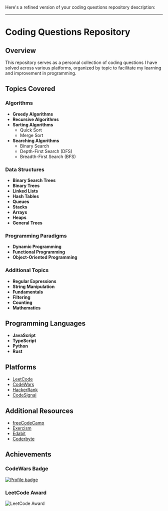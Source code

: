 Here's a refined version of your coding questions repository description:

---

# Coding Questions Repository

## Overview

This repository serves as a personal collection of coding questions I have solved across various platforms, organized by topic to facilitate my learning and improvement in programming.

## Topics Covered

### Algorithms

- **Greedy Algorithms**
- **Recursive Algorithms**
- **Sorting Algorithms**
  - Quick Sort
  - Merge Sort
- **Searching Algorithms**
  - Binary Search
  - Depth-First Search (DFS)
  - Breadth-First Search (BFS)

### Data Structures

- **Binary Search Trees**
- **Binary Trees**
- **Linked Lists**
- **Hash Tables**
- **Queues**
- **Stacks**
- **Arrays**
- **Heaps**
- **General Trees**

### Programming Paradigms

- **Dynamic Programming**
- **Functional Programming**
- **Object-Oriented Programming**

### Additional Topics

- **Regular Expressions**
- **String Manipulation**
- **Fundamentals**
- **Filtering**
- **Counting**
- **Mathematics**

## Programming Languages

- **JavaScript**
- **TypeScript**
- **Python**
- **Rust**

## Platforms

- [LeetCode](https://leetcode.com/selimbiber/)
- [CodeWars](https://www.codewars.com/users/selimbiber)
- [HackerRank](https://www.hackerrank.com/profile/selim_biber)
- [CodeSignal](https://app.codesignal.com/profile/selimbiber)

## Additional Resources

- [freeCodeCamp](https://www.freecodecamp.org/learn)
- [Exercism](https://exercism.org)
- [Edabit](https://edabit.com/challenges)
- [Coderbyte](https://coderbyte.com/challenges)

## Achievements

### CodeWars Badge

[![Profile badge](https://www.codewars.com/users/selimbiber/badges/large)](https://www.codewars.com/users/selimbiber)

### LeetCode Award

![LeetCode Award](https://github.com/selimbiber/CodingQuestions/assets/117529414/47d98237-e684-4c0e-8953-26488836e078)
